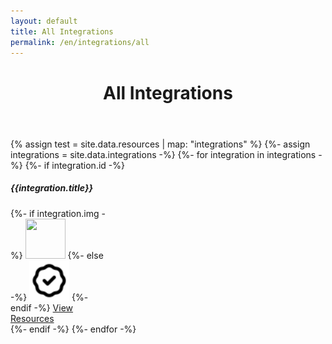 ```yaml
---
layout: default
title: All Integrations
permalink: /en/integrations/all
---
```



<header class="page-header">
  <div class="header-bg-fade-in"></div>
  <div class="header-bg-fade-out"></div>
  <div class="container py-5 mt-5 mb-4 pt-lg-0 my-lg-0 poap-purple-dark">
    <div class="text-center my-0 my-md-3 my-lg-5">
      <h1 class="display-6 fw-bold mb-2">All Integrations</h1>
    </div>
  </div>
</header>


<section class="">
  <div class="container py-4 border-bottom w-sm-75">
  	<div class="row row-cols-auto justify-content-center mt-4">
      {% assign test = site.data.resources | map: "integrations" %}
      <script>
      // console.log({{test | uniq | jsonify}})
    </script>
      {%- assign integrations = site.data.integrations -%}
      {%- for integration in integrations -%}
        {%- if integration.id -%}
          <div class="col mb-4">
            <div class="card rounded-3 h-100" style="width: 9.8rem;">
              <div class="card-body rounded-2 text-center">
                <h5 class="d-block fw-normal fs-6 mb-3">{{integration.title}}</h5>
                  {%- if integration.img -%}
                    <img src="{{integration.img}}" class="img-fluid mx-auto mb-2" style="width: 4rem; height: 4rem;">
                  {%- else -%}
                    <img src="/assets/img/integrations/link.svg" class="img-fluid mx-auto mb-2" style="width: 4rem; height: 4rem;">
                  {%- endif -%}
                <a href="/en/integrations/{{integration.id}}" class="btn btn-outline-primary btn-sm mt-2">
                  View Resources
                </a>
              </div>
            </div>
          </div>
        {%- endif -%}
      {%- endfor -%}
    </div>
  </div>
</section>

